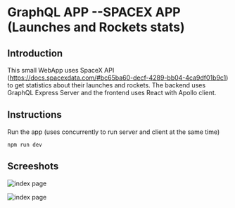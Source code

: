 # GraphQL APP --SPACEX APP (Launches and Rockets stats)

## Introduction

This small WebApp uses SpaceX API (https://docs.spacexdata.com/#bc65ba60-decf-4289-bb04-4ca9df01b9c1) to get statistics about their launches and rockets. The backend uses GraphQL Express Server and the frontend uses React with Apollo client.

## Instructions

Run the app (uses concurrently to run server and client at the same time)

`npm run dev`

## Screeshots

![index page](https://github.com/skillshare-mentorship/holberton-image-recognition/blob/master/spx_1.png?raw=true)

![index page](https://github.com/skillshare-mentorship/holberton-image-recognition/blob/master/spx_2.png?raw=true)
